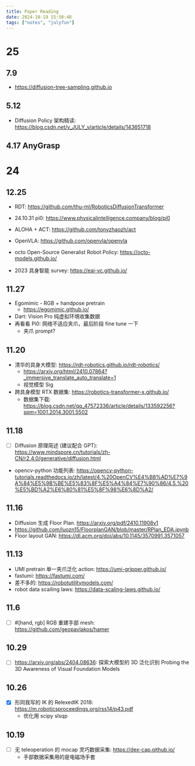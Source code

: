 ```yaml
---
title: Paper Reading
date: 2024-10-19 15:50:48
tags: ["notes", "julyfun"]
---
```

# 25

## 7.9

- https://diffusion-tree-sampling.github.io

## 5.12

- Diffusion Policy 架构精读: https://blog.csdn.net/v_JULY_v/article/details/143651718

## 4.17 AnyGrasp

# 24

## 12.25

- RDT: https://github.com/thu-ml/RoboticsDiffusionTransformer
- 24.10.31 pi0: https://www.physicalintelligence.company/blog/pi0
- ALOHA + ACT: https://github.com/tonyzhaozh/act
- OpenVLA: https://github.com/openvla/openvla
- octo Open-Source Generalist Robot Policy: https://octo-models.github.io/

- 2023 具身智能 survey: https://eai-vc.github.io/

## 11.27

- Egomimic - RGB + handpose pretrain
    - https://egomimic.github.io/
- Dart: Vision Pro 纯虚拟环境收集数据
- 再看看 Pi0: 网络不适应夹爪，最后阶段 fine tune 一下
    - 夹爪 prompt?

## 11.20

- 清华的具身大模型: https://rdt-robotics.github.io/rdt-robotics/
    - https://arxiv.org/html/2410.07864?_immersive_translate_auto_translate=1
    - 视觉模型 Sig
- 跨具身模型 RTX 数据集: https://robotics-transformer-x.github.io/
    - 数据集下载: https://blog.csdn.net/qq_47572336/article/details/133592256?spm=1001.2014.3001.5502

## 11.18

- [ ] Diffusion 原理简述 (建议配合 GPT): https://www.mindspore.cn/tutorials/zh-CN/r2.4.0/generative/diffusion.html 
- opencv-python 功能列表: https://opencv-python-tutorials.readthedocs.io/zh/latest/4.%20OpenCV%E4%B8%AD%E7%9A%84%E5%9B%BE%E5%83%8F%E5%A4%84%E7%90%86/4.5.%20%E5%BD%A2%E6%80%81%E5%8F%98%E6%8D%A2/
                                     
## 11.16

- Diffusion 生成 Floor Plan. https://arxiv.org/pdf/2410.11908v1
- https://github.com/luozn15/FloorplanGAN/blob/master/RPlan_EDA.ipynb
- Floor layout GAN: https://dl.acm.org/doi/abs/10.1145/3570991.3571057

## 11.13

- UMI pretrain 单一夹爪泛化 action: https://umi-gripper.github.io/
- fastumi: https://fastumi.com/
- 差不多的: https://robotutilitymodels.com/
- robot data scailing laws: https://data-scaling-laws.github.io/

## 11.6

- [ ] #[hand, rgb] RGB 重建手部 mesh: https://github.com/geopavlakos/hamer

## 10.29

- [ ] https://arxiv.org/abs/2404.08636: 探索大模型的 3D 泛化识别 Probing the 3D Awareness of Visual Foundation Models


## 10.26

- [x] 形同我写的 IK 的 RelexedIK 2018: https://m.roboticsproceedings.org/rss14/p43.pdf
    - 优化用 scipy slsqp

## 10.19

- [ ] 无 teleoperation 的 mocap 灵巧数据采集: https://dex-cap.github.io/
    - 手部数据采集用的是电磁场手套
 

